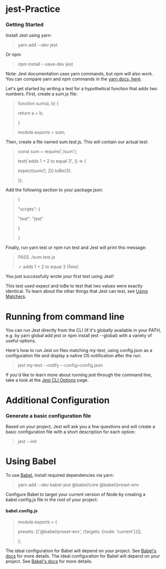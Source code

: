 # jest-Practice

### Getting Started
Install Jest using yarn:

> yarn add --dev jest

Or npm
> npm install --save-dev jest

Note: Jest documentation uses yarn commands, but npm will also work. You can compare yarn and npm commands in the [yarn docs, here](https://classic.yarnpkg.com/en/docs/migrating-from-npm#toc-cli-commands-comparison).

Let's get started by writing a test for a hypothetical function that adds two numbers. First, create a sum.js file:

> function sum(a, b) {
>
>  return a + b;
>  
> }
> 
> module.exports = sum;

Then, create a file named sum.test.js. This will contain our actual test:

> const sum = require('./sum');
>
> test('adds 1 + 2 to equal 3', () => {
> 
>  expect(sum(1, 2)).toBe(3);
>  
> });

Add the following section to your package.json:


> {
> 
>  "scripts": {
>  
>    "test": "jest"
>    
>  }
> 
>}

Finally, run yarn test or npm run test and Jest will print this message:
> PASS  ./sum.test.js
> 
> ✓ adds 1 + 2 to equal 3 (5ms)

You just successfully wrote your first test using Jest!

This test used expect and toBe to test that two values were exactly identical. To learn about the other things that Jest can test, see [Using Matchers](https://jestjs.io/docs/using-matchers).

# Running from command line
You can run Jest directly from the CLI (if it's globally available in your PATH, e.g. by yarn global add jest or npm install jest --global) with a variety of useful options.

Here's how to run Jest on files matching my-test, using config.json as a configuration file and display a native OS notification after the run:
> jest my-test --notify --config=config.json

If you'd like to learn more about running jest through the command line, take a look at the [Jest CLI Options](https://jestjs.io/docs/cli) page.

# Additional Configuration
### Generate a basic configuration file
Based on your project, Jest will ask you a few questions and will create a basic configuration file with a short description for each option:
> jest --init

# Using Babel
To use [Babel](https://babeljs.io/), install required dependencies via yarn:
> yarn add --dev babel-jest @babel/core @babel/preset-env

Configure Babel to target your current version of Node by creating a babel.config.js file in the root of your project:
#### babel.config.js
> module.exports = {
> 
>  presets: [['@babel/preset-env', {targets: {node: 'current'}}]],
>  
> };

The ideal configuration for Babel will depend on your project. See [Babel's docs](https://babeljs.io/docs/en/) for more details.
The ideal configuration for Babel will depend on your project. See [Babel's docs](https://babeljs.io/docs/en/) for more details.
